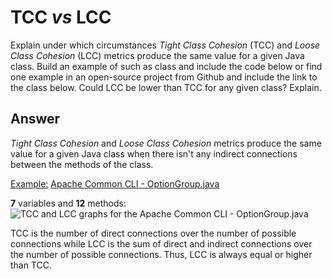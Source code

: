 # TCC *vs* LCC

Explain under which circumstances *Tight Class Cohesion* (TCC) and *Loose Class Cohesion* (LCC) metrics produce the same value for a given Java class. Build an example of such as class and include the code below or find one example in an open-source project from Github and include the link to the class below. Could LCC be lower than TCC for any given class? Explain.

## Answer

*Tight Class Cohesion* and *Loose Class Cohesion* metrics produce the same value for a given Java class when there isn't any indirect connections between the methods of the class.

<ins>Example:</ins> [Apache Common CLI - OptionGroup.java](https://github.com/apache/commons-cli/blob/master/src/main/java/org/apache/commons/cli/OptionGroup.java)

**7** variables and **12** methods:
![TCC and LCC graphs for the Apache Common CLI - OptionGroup.java](https://docs.google.com/drawings/d/1Ar0M9Ol-eqPJXO3um66PnCMUn5n-yNkjm0fn38BhXyA/edit?usp=sharing)

TCC is the number of direct connections over the number of possible connections while LCC is the sum of direct and indirect connections over the number of possible connections. Thus, LCC is always equal or higher than TCC.
